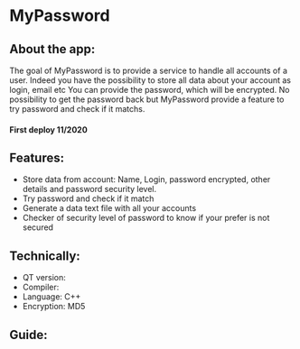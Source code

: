 # MyPassword

## About the app:
The goal of MyPassword is to provide a service to handle all accounts of a user.
Indeed you have the possibility to store all data about your account as login, email etc
You can provide the password, which will be encrypted.
No possibility to get the password back but MyPassword provide a feature to try password and check if it matchs.
#### First deploy 11/2020

## Features:
- Store data from account: Name, Login, password encrypted, other details and password security level.
- Try password and check if it match
- Generate a data text file with all your accounts
- Checker of security level of password to know if your prefer is not secured

## Technically:
- QT version: 
- Compiler: 
- Language: C++
- Encryption: MD5

## Guide:
